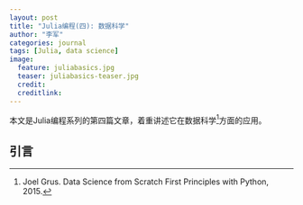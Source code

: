 ```yaml
---
layout: post
title: "Julia编程(四): 数据科学"
author: "李军"
categories: journal
tags: [Julia, data science]
image:
  feature: juliabasics.jpg
  teaser: juliabasics-teaser.jpg
  credit:
  creditlink:
---
```


本文是Julia编程系列的第四篇文章，着重讲述它在数据科学[^1]方面的应用。

## 引言






[^1]: Joel Grus. Data Science from Scratch First Principles with Python, 2015.




















